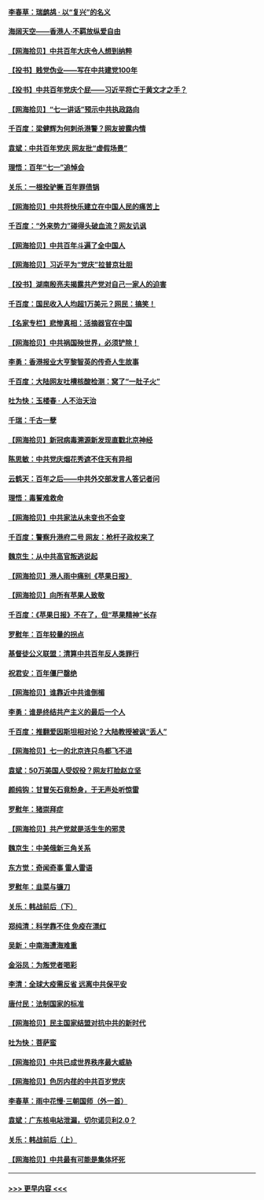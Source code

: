 #### [李春草：瑞鹧鸪 · 以“复兴”的名义](../pages/nsc993/n13069984.md?t=07061051) 
#### [海阔天空——香港⼈·不羁放纵爱⾃由](../pages/nsc993/n13069407.md?t=07061051) 
#### [【网海拾贝】中共百年大庆令人想到纳粹](../pages/nsc993/n13068483.md?t=07061051) 
#### [【投书】贱党伪业——写在中共建党100年](../pages/nsc993/n13067843.md?t=07061051) 
#### [【投书】中共百年党庆个屁——习近平将亡于黄文才之手？](../pages/nsc993/n13067425.md?t=07061051) 
#### [【网海拾贝】“七一讲话”预示中共执政路向](../pages/nsc993/n13066434.md?t=07061051) 
#### [千百度：梁健辉为何刺杀港警？网友披露内情](../pages/nsc993/n13066979.md?t=07061051) 
#### [袁斌：中共百年党庆 网友批“虚假场景”](../pages/nsc993/n13066385.md?t=07061051) 
#### [理悟：百年“七一”追悼会](../pages/nsc993/n13066106.md?t=07061051) 
#### [关乐：一根拴驴橛 百年罪债锅](../pages/nsc993/n13066089.md?t=07061051) 
#### [【网海拾贝】中共将快乐建立在中国人民的痛苦上](../pages/nsc993/n13064939.md?t=07061051) 
#### [千百度：“外来势力”碰得头破血流？网友讥讽](../pages/nsc993/n13064878.md?t=07061051) 
#### [【网海拾贝】中共百年斗遍了全中国人](../pages/nsc993/n13060020.md?t=07061051) 
#### [【网海拾贝】习近平为“党庆”拉普京壮胆](../pages/nsc993/n13057781.md?t=07061051) 
#### [【投书】湖南殷亮夫揭露共产党对自己一家人的迫害](../pages/nsc993/n13057744.md?t=07061051) 
#### [千百度：国民收入人均超1万美元？网民：搞笑！](../pages/nsc993/n13057692.md?t=07061051) 
#### [【名家专栏】悲惨真相：活摘器官在中国](../pages/nsc993/n13056611.md?t=07061051) 
#### [【网海拾贝】中共祸国殃世界，必须铲除！](../pages/nsc993/n13056011.md?t=07061051) 
#### [李勇：香港报业大亨黎智英的传奇人生故事](../pages/nsc993/n13055258.md?t=07061051) 
#### [千百度：大陆网友吐槽核酸检测：窝了“一肚子火”](../pages/nsc993/n13055194.md?t=07061051) 
#### [吐为快：玉楼春 · 人不治天治](../pages/nsc993/n13054028.md?t=07061051) 
#### [千瑞：千古一孽](../pages/nsc993/n13054016.md?t=07061051) 
#### [【网海拾贝】新冠病毒溯源新发现直戳北京神经](../pages/nsc993/n13052425.md?t=07061051) 
#### [陈思敏：中共党庆烟花秀遮不住天有异相](../pages/nsc993/n13052020.md?t=07061051) 
#### [云鹤天：百年之后——中共外交部发言人答记者问](../pages/nsc993/n13051604.md?t=07061051) 
#### [理悟：毒誓难救命](../pages/nsc993/n13051601.md?t=07061051) 
#### [【网海拾贝】中共家法从未变也不会变](../pages/nsc993/n13050366.md?t=07061051) 
#### [千百度：警察升港府二号 网友：枪杆子政权来了](../pages/nsc993/n13050261.md?t=07061051) 
#### [魏京生：从中共高官叛逃说起](../pages/nsc993/n13048997.md?t=07061051) 
#### [【网海拾贝】港人雨中痛别《苹果日报》](../pages/nsc993/n13048941.md?t=07061051) 
#### [【网海拾贝】向所有苹果人致敬](../pages/nsc993/n13046795.md?t=07061051) 
#### [千百度：《苹果日报》不在了，但“苹果精神”长存](../pages/nsc993/n13046703.md?t=07061051) 
#### [罗慰年：百年较量的拐点](../pages/nsc993/n13046542.md?t=07061051) 
#### [基督徒公义联盟：清算中共百年反人类罪行](../pages/nsc993/n13046499.md?t=07061051) 
#### [祝君安：百年僵尸罄绝](../pages/nsc993/n13045595.md?t=07061051) 
#### [【网海拾贝】谁靠近中共谁倒楣](../pages/nsc993/n13044667.md?t=07061051) 
#### [李勇：谁是终结共产主义的最后一个人](../pages/nsc993/n13044397.md?t=07061051) 
#### [千百度：推翻爱因斯坦相对论？大陆教授被讽“丢人”](../pages/nsc993/n13043908.md?t=07061051) 
#### [【网海拾贝】七一的北京连只鸟都飞不进](../pages/nsc993/n13041377.md?t=07061051) 
#### [袁斌：50万美国人受奴役？网友打脸赵立坚](../pages/nsc993/n13041330.md?t=07061051) 
#### [颜纯钩：甘冒矢石竟粉身，于无声处听惊雷](../pages/nsc993/n13041140.md?t=07061051) 
#### [罗慰年：猪崇拜症](../pages/nsc993/n13041071.md?t=07061051) 
#### [【网海拾贝】共产党就是活生生的邪灵](../pages/nsc993/n13036627.md?t=07061051) 
#### [魏京生：中美俄新三角关系](../pages/nsc993/n13035986.md?t=07061051) 
#### [东方觉：奇闻奇事 雷人雷语](../pages/nsc993/n13035878.md?t=07061051) 
#### [罗慰年：韭菜与镰刀](../pages/nsc993/n13034374.md?t=07061051) 
#### [关乐：韩战前后（下）](../pages/nsc993/n13034113.md?t=07061051) 
#### [郑纯清：科学靠不住 免疫在漂红](../pages/nsc993/n13034093.md?t=07061051) 
#### [吴新：中南海遭海难重](../pages/nsc993/n13034084.md?t=07061051) 
#### [金浴凤：为叛党者喝彩](../pages/nsc993/n13034058.md?t=07061051) 
#### [李清：全球大疫需反省 远离中共保平安](../pages/nsc993/n13033784.md?t=07061051) 
#### [唐付民：法制国家的标准](../pages/nsc993/n13032944.md?t=07061051) 
#### [【网海拾贝】民主国家结盟对抗中共的新时代](../pages/nsc993/n13031717.md?t=07061051) 
#### [吐为快：菩萨蛮](../pages/nsc993/n13030033.md?t=07061051) 
#### [【网海拾贝】中共已成世界秩序最大威胁](../pages/nsc993/n13028138.md?t=07061051) 
#### [【网海拾贝】色厉内荏的中共百岁党庆](../pages/nsc993/n13025582.md?t=07061051) 
#### [李春草：雨中花慢‧三朝国师（外一首）](../pages/nsc993/n13025567.md?t=07061051) 
#### [袁斌：广东核电站泄漏，切尔诺贝利2.0？](../pages/nsc993/n13025475.md?t=07061051) 
#### [关乐：韩战前后（上）](../pages/nsc993/n13025387.md?t=07061051) 
#### [【网海拾贝】中共最有可能是集体坏死](../pages/nsc993/n13023101.md?t=07061051) 

----
#### [ >>> 更早内容 <<< ](../indexes/nsc993-earlier.md)
